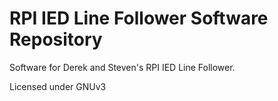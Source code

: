 # RPI IED Line Follower Software Repository
Software for Derek and Steven's RPI IED Line Follower.

Licensed under GNUv3
